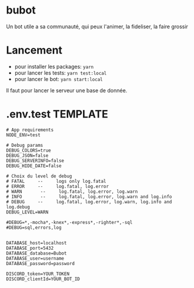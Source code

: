 # bubot
Un bot utile a sa communauté, qui peux l'animer, la fideliser, la faire grossir

# Lancement
* pour installer les packages: `yarn`
* pour lancer les tests: `yarn test:local`
* pour lancer le bot: `yarn start:local`

Il faut pour lancer le serveur une base de donnée.

# .env.test TEMPLATE
```
# App requirements
NODE_ENV=test

# Debug params
DEBUG_COLORS=true
DEBUG_JSON=false
DEBUG_SERVERINFO=false
DEBUG_HIDE_DATE=false

# Choix du level de debug
# FATAL     --     logs only log.fatal
# ERROR     --     log.fatal, log.error
# WARN       --     log.fatal, log.error, log.warn
# INFO       --     log.fatal, log.error, log.warn and log.info
# DEBUG     --     log.fatal, log.error, log.warn, log.info and log.debug
DEBUG_LEVEL=WARN

#DEBUG=*,-mocha*,-knex*,-express*,-righter*,-sql
#DEBUG=sql,errors,log


DATABASE_host=localhost
DATABASE_port=5432
DATABASE_database=Bubot
DATABASE_user=username
DATABASE_password=password

DISCORD_token=YOUR_TOKEN
DISCORD_clientId=YOUR_BOT_ID
```
